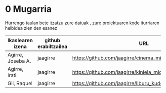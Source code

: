 # 0 Mugarria

Hurrengo taulan bete itzatzu zure datuak , zure proiektuaren kode iturriaren helbidea zien den esanez

| Ikaslearen izena | github erabiltzailea    | URL  | Bertsioa |
|----------------------------------|------------|---------|---------|
|Agirre, Joseba A.  |jaagirre      | https://github.com/jaagirre/cinema_microservices| 0|
|Agirre, Irati  |jaagirre      | https://github.com/jaagirre/kiniela_microservice| 0|
|Gil, Raquel  |jaagirre      | https://github.com/jaagirre/liburu_kudeaketa_mikrozerbitzuak| 0|


